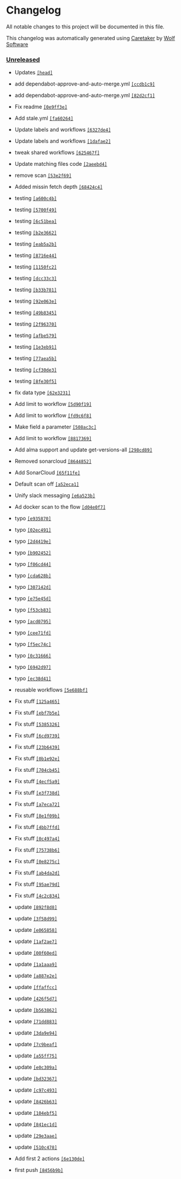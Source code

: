 # Changelog

All notable changes to this project will be documented in this file.


This changelog was automatically generated using [Caretaker](https://github.com/DevelopersToolbox/caretaker) by [Wolf Software](https://github.com/WolfSoftware)

### [Unreleased](https://github.com/ActionsToolbox/container-framework-actions/compare/v0.1.0...HEAD)

- Updates [`[head]`](https://github.com/ActionsToolbox/container-framework-actions/commit/)

- add dependabot-approve-and-auto-merge.yml [`[ccdb1c9]`](https://github.com/ActionsToolbox/container-framework-actions/commit/ccdb1c92352a8073f031223caa4ffd308b77b282)

- add dependabot-approve-and-auto-merge.yml [`[82d2cf1]`](https://github.com/ActionsToolbox/container-framework-actions/commit/82d2cf1941e8c92f71bd746b3ca832c6b922f6f1)

- Fix readme [`[0e9ff3e]`](https://github.com/ActionsToolbox/container-framework-actions/commit/0e9ff3eadd943cc285e60171960c42f34ad97669)

- Add stale.yml [`[fa60264]`](https://github.com/ActionsToolbox/container-framework-actions/commit/fa602645caee5b713ebbe2d8cdd5d1df278a5ab5)

- Update labels and workflows [`[6327de4]`](https://github.com/ActionsToolbox/container-framework-actions/commit/6327de40c4f3496e8ecf94a2000ffbc944d4053d)

- Update labels and workflows [`[1dafae2]`](https://github.com/ActionsToolbox/container-framework-actions/commit/1dafae2a7ad1fa4e8c141336626a06a893a7136d)

- tweak shared workflows [`[625467f]`](https://github.com/ActionsToolbox/container-framework-actions/commit/625467fcb119f7bbc245a7cf9f98d79f1d051d88)

- Update matching files code [`[2aeebd4]`](https://github.com/ActionsToolbox/container-framework-actions/commit/2aeebd450d162d0581dc6a10a8fb98b547069aae)

- remove scan [`[53e2f69]`](https://github.com/ActionsToolbox/container-framework-actions/commit/53e2f69a815865540309d5f81a086b9a70b5afcf)

- Added missin fetch depth [`[68424c4]`](https://github.com/ActionsToolbox/container-framework-actions/commit/68424c4a28bff0665711e0abdfd7440c8163c85a)

- testing [`[a600c4b]`](https://github.com/ActionsToolbox/container-framework-actions/commit/a600c4b13a204cb9cc57818dacee60c97b94b0b7)

- testing [`[5700f49]`](https://github.com/ActionsToolbox/container-framework-actions/commit/5700f49a43df71bc685a40b49560144744721a0a)

- testing [`[6c51bea]`](https://github.com/ActionsToolbox/container-framework-actions/commit/6c51bea80b8a0a46e4c9b0bc7847e990285672ea)

- testing [`[b2e3662]`](https://github.com/ActionsToolbox/container-framework-actions/commit/b2e3662dc63096eda932b32a11b1fe4dd2357145)

- testing [`[eab5a2b]`](https://github.com/ActionsToolbox/container-framework-actions/commit/eab5a2b30092cf449a53b5c27c9d52502239522e)

- testing [`[8716e44]`](https://github.com/ActionsToolbox/container-framework-actions/commit/8716e4427ecd870a0fabf436638bf89ded7bede5)

- testing [`[1150fc2]`](https://github.com/ActionsToolbox/container-framework-actions/commit/1150fc2f8d13e2d1f8963c3c55d0dedbd3969c6c)

- testing [`[dcc33c3]`](https://github.com/ActionsToolbox/container-framework-actions/commit/dcc33c3e1768b60fbcba1506e2e742251603b075)

- testing [`[b33b781]`](https://github.com/ActionsToolbox/container-framework-actions/commit/b33b781f5c3348d285fe2087fa55b89e239dcdd0)

- testing [`[92e063e]`](https://github.com/ActionsToolbox/container-framework-actions/commit/92e063e9213b56b8de69a91151aaf2affbaec324)

- testing [`[49b8345]`](https://github.com/ActionsToolbox/container-framework-actions/commit/49b8345dabd184e11f5a5c9a7135f5f78fcc74f3)

- testing [`[2f96370]`](https://github.com/ActionsToolbox/container-framework-actions/commit/2f963703e05efbac0fbbf565e83ff341d760729b)

- testing [`[afbe579]`](https://github.com/ActionsToolbox/container-framework-actions/commit/afbe5794c67ccae55e5a38bdd10954add6caf91b)

- testing [`[1e3eb91]`](https://github.com/ActionsToolbox/container-framework-actions/commit/1e3eb9155e2f62a25da873aa66e72a387d7d257c)

- testing [`[77aea5b]`](https://github.com/ActionsToolbox/container-framework-actions/commit/77aea5bb7288b86b9af82cee3da7ba188b779010)

- testing [`[cf30de3]`](https://github.com/ActionsToolbox/container-framework-actions/commit/cf30de3a086e3d6e45c98a73ed0cb1b7d59ef8fc)

- testing [`[8fe30f5]`](https://github.com/ActionsToolbox/container-framework-actions/commit/8fe30f50adfab8bfee638b52e68442b8770a6a07)

- fix data type [`[62e3231]`](https://github.com/ActionsToolbox/container-framework-actions/commit/62e3231a1d6a434f848ba737fa7769195e65414a)

- Add limit to workflow [`[5d90f19]`](https://github.com/ActionsToolbox/container-framework-actions/commit/5d90f19ba9dbde9e2cb4fec3ffc2e3d007167d39)

- Add limit to workflow [`[fd9c6f8]`](https://github.com/ActionsToolbox/container-framework-actions/commit/fd9c6f85e2d956464e59ba71fc0c887b7d518561)

- Make field a parameter [`[508ac3c]`](https://github.com/ActionsToolbox/container-framework-actions/commit/508ac3c02b6d6a443ebbb8f2f02e49ef83c51a19)

- Add limit to workflow [`[8817369]`](https://github.com/ActionsToolbox/container-framework-actions/commit/8817369d4215e8e39072d4733ed41e965e2693c0)

- Add alma support and update get-versions-all [`[298cd89]`](https://github.com/ActionsToolbox/container-framework-actions/commit/298cd895af7841226b50289e97e729312a13efac)

- Removed sonarcloud [`[8644852]`](https://github.com/ActionsToolbox/container-framework-actions/commit/8644852e3017253bd568d44d6a0d1ae632843be7)

- Add SonarCloud [`[65f11fe]`](https://github.com/ActionsToolbox/container-framework-actions/commit/65f11fef8acc49622bef57f40905e6fb0cb05b00)

- Default scan off [`[a52eca1]`](https://github.com/ActionsToolbox/container-framework-actions/commit/a52eca1591ff146f6dac2988a1a29aeb86f42bba)

- Unify slack messaging [`[e6a523b]`](https://github.com/ActionsToolbox/container-framework-actions/commit/e6a523ba7c19c46a2f7d81639907ee503a9386f5)

- Ad docker scan to the flow [`[d04e0f7]`](https://github.com/ActionsToolbox/container-framework-actions/commit/d04e0f7aa97e65e968b10047570f46f6b82496a6)

- typo [`[e935870]`](https://github.com/ActionsToolbox/container-framework-actions/commit/e935870f459a79cf39337833b55f6566c1285d8a)

- typo [`[02ec491]`](https://github.com/ActionsToolbox/container-framework-actions/commit/02ec491c9e0b9af81aecd3ae69fd34a332d0e94c)

- typo [`[2d4419e]`](https://github.com/ActionsToolbox/container-framework-actions/commit/2d4419e933f7423cbb9ce3f2bea58e51538b0f10)

- typo [`[b902452]`](https://github.com/ActionsToolbox/container-framework-actions/commit/b902452717181484fc7e1aaaf4b6d9935c7d48f0)

- typo [`[f06cd44]`](https://github.com/ActionsToolbox/container-framework-actions/commit/f06cd444c5b1ce70e6c6a1130061235de63a295f)

- typo [`[cda628b]`](https://github.com/ActionsToolbox/container-framework-actions/commit/cda628bf645673657eb383e72d32edef65da673f)

- typo [`[307142d]`](https://github.com/ActionsToolbox/container-framework-actions/commit/307142d8720f1615435efb4508d3e185bb98adab)

- typo [`[e75e45d]`](https://github.com/ActionsToolbox/container-framework-actions/commit/e75e45da5a21f43c2c9869d8301fae87adcf8d58)

- typo [`[f53cb83]`](https://github.com/ActionsToolbox/container-framework-actions/commit/f53cb834ec62e0b464e80a011d2de8984adf98d0)

- typo [`[acd0795]`](https://github.com/ActionsToolbox/container-framework-actions/commit/acd0795647c965bd0dcc95d4ff803d273a6c0c25)

- typo [`[cee71fd]`](https://github.com/ActionsToolbox/container-framework-actions/commit/cee71fd89262a06162ebad115386e9c0e3ad6ee1)

- typo [`[f5ec74c]`](https://github.com/ActionsToolbox/container-framework-actions/commit/f5ec74cb522423c0b75edd68faf94a487f2644b9)

- typo [`[0c31666]`](https://github.com/ActionsToolbox/container-framework-actions/commit/0c316667cb11423751db64ec965dd1d6fd888443)

- typo [`[6942d97]`](https://github.com/ActionsToolbox/container-framework-actions/commit/6942d97091e360c185f450be438bb9ab1a7d277f)

- typo [`[ec38d41]`](https://github.com/ActionsToolbox/container-framework-actions/commit/ec38d4108ec4ada3d8d0a75184cfdee585b211e3)

- reusable workflows [`[5e688bf]`](https://github.com/ActionsToolbox/container-framework-actions/commit/5e688bf883d2ecf050402cea622bbb0da16c7287)

- Fix stuff [`[125a465]`](https://github.com/ActionsToolbox/container-framework-actions/commit/125a46595650e2691fdafe1f3aa0c3605b51ce9b)

- Fix stuff [`[ebf7b5e]`](https://github.com/ActionsToolbox/container-framework-actions/commit/ebf7b5e558c386250153cd77160bed4d79cd3b94)

- Fix stuff [`[5385326]`](https://github.com/ActionsToolbox/container-framework-actions/commit/538532619457be4e778f462a4014e5811b25764b)

- Fix stuff [`[6cd9739]`](https://github.com/ActionsToolbox/container-framework-actions/commit/6cd9739148e583aeb836d3cc693aab4bad13f179)

- Fix stuff [`[23b6439]`](https://github.com/ActionsToolbox/container-framework-actions/commit/23b6439ac1e9e3f972bef57e2d88e9a14b7be696)

- Fix stuff [`[0b1e92e]`](https://github.com/ActionsToolbox/container-framework-actions/commit/0b1e92ea91ef241304a944cf29713867afd1455f)

- Fix stuff [`[704cb45]`](https://github.com/ActionsToolbox/container-framework-actions/commit/704cb45c3dba9a926e49313fe0d65da35146f405)

- Fix stuff [`[4ecf5a9]`](https://github.com/ActionsToolbox/container-framework-actions/commit/4ecf5a92ba7e60e952cbae671c78dabccd8467a1)

- Fix stuff [`[e3f738d]`](https://github.com/ActionsToolbox/container-framework-actions/commit/e3f738d1a4803b16779838b32b125ab197908ebe)

- Fix stuff [`[a7eca72]`](https://github.com/ActionsToolbox/container-framework-actions/commit/a7eca72eaf20f5917d2c99ec08a8fbe5995b3bd5)

- Fix stuff [`[8e1f09b]`](https://github.com/ActionsToolbox/container-framework-actions/commit/8e1f09b276a38e93a0acfc2c7caec0f1dbe70a7f)

- Fix stuff [`[4bb7ffd]`](https://github.com/ActionsToolbox/container-framework-actions/commit/4bb7ffd8b037932b5dbb5dfe8b26d58dc8cbf0af)

- Fix stuff [`[0c497a4]`](https://github.com/ActionsToolbox/container-framework-actions/commit/0c497a488ef7da6e41ddbbd28ffe943ca08ed4df)

- Fix stuff [`[75738b6]`](https://github.com/ActionsToolbox/container-framework-actions/commit/75738b6c094ee54210be648bd08ce425b8077132)

- Fix stuff [`[0e8275c]`](https://github.com/ActionsToolbox/container-framework-actions/commit/0e8275ce47aea224800a684fd3da76522eeaa78b)

- Fix stuff [`[ab4da2d]`](https://github.com/ActionsToolbox/container-framework-actions/commit/ab4da2daf6879873eb14f94ffca143c342313afb)

- Fix stuff [`[95ae79d]`](https://github.com/ActionsToolbox/container-framework-actions/commit/95ae79d29ebe5bc77205a2ee04b8660da46ba885)

- Fix stuff [`[4c2c834]`](https://github.com/ActionsToolbox/container-framework-actions/commit/4c2c834164f956707de8de7eccc5cf4e56db5546)

- update [`[892f8d8]`](https://github.com/ActionsToolbox/container-framework-actions/commit/892f8d84d44336b28fb7e8a6a8fa03e4071ae019)

- update [`[3f58d99]`](https://github.com/ActionsToolbox/container-framework-actions/commit/3f58d99288a0ea215666b403e7c92c6f3f94b5a7)

- update [`[e065858]`](https://github.com/ActionsToolbox/container-framework-actions/commit/e065858e48b713a971128879d152f89b0b4a3005)

- update [`[1af2ae7]`](https://github.com/ActionsToolbox/container-framework-actions/commit/1af2ae7ba09eb1cdddb4302e14a9d78a52505a6d)

- update [`[00f60ed]`](https://github.com/ActionsToolbox/container-framework-actions/commit/00f60ed6111e88653d6969883a6db149d1e7c2b2)

- update [`[1a1aaa9]`](https://github.com/ActionsToolbox/container-framework-actions/commit/1a1aaa9e510ab9770632dc7fc0e7c8655156c88e)

- update [`[a887e2e]`](https://github.com/ActionsToolbox/container-framework-actions/commit/a887e2e85766d19424ad936e33b321b66a13b9d3)

- update [`[ffaffcc]`](https://github.com/ActionsToolbox/container-framework-actions/commit/ffaffcc4b1a150e41d9e07d53fa05a2032e1c2c5)

- update [`[426f5d7]`](https://github.com/ActionsToolbox/container-framework-actions/commit/426f5d755501f2d116c13229862adb42d9d56466)

- update [`[b563862]`](https://github.com/ActionsToolbox/container-framework-actions/commit/b563862e2e83bb0334cdf161e3d37e5ba63130bd)

- update [`[71dd883]`](https://github.com/ActionsToolbox/container-framework-actions/commit/71dd8837a598dafd335b393d7523a181383789e6)

- update [`[3da9e94]`](https://github.com/ActionsToolbox/container-framework-actions/commit/3da9e9416f5d3ce75f0abe377982827e7358c0e3)

- update [`[7c9beaf]`](https://github.com/ActionsToolbox/container-framework-actions/commit/7c9beafc1316c7669ed9a5dd874564790c2d467f)

- update [`[a55ff75]`](https://github.com/ActionsToolbox/container-framework-actions/commit/a55ff758a5c47f804d8bae5fb6563238fd1f40cd)

- update [`[e0c309a]`](https://github.com/ActionsToolbox/container-framework-actions/commit/e0c309a0479eb0bbc07712fc68f407ee503966d9)

- update [`[bd32367]`](https://github.com/ActionsToolbox/container-framework-actions/commit/bd32367e166248babb8f9df19ce4d500d86edf3d)

- update [`[c97c493]`](https://github.com/ActionsToolbox/container-framework-actions/commit/c97c493a2d9f2a7f5933088e86e39a0200a3c527)

- update [`[8426b63]`](https://github.com/ActionsToolbox/container-framework-actions/commit/8426b63c39ac78475e47eccea5ccae2dced17eb2)

- update [`[104ebf5]`](https://github.com/ActionsToolbox/container-framework-actions/commit/104ebf5b524551a0ce0eeb5a00fd793776ec549a)

- update [`[841ec1d]`](https://github.com/ActionsToolbox/container-framework-actions/commit/841ec1d7d65039d0600d88d07d89e883942bae3e)

- update [`[29e3aae]`](https://github.com/ActionsToolbox/container-framework-actions/commit/29e3aaeff828de93a44e16cd69b1550cb86bad32)

- update [`[510c478]`](https://github.com/ActionsToolbox/container-framework-actions/commit/510c478012e0641f293df0f398f5abc1fbc69599)

- Add first 2 actions [`[6e130de]`](https://github.com/ActionsToolbox/container-framework-actions/commit/6e130de12012e27d7b6fa0dcaaa672ae5d3c0338)

- first push [`[8456b9b]`](https://github.com/ActionsToolbox/container-framework-actions/commit/8456b9b1bb6997ed98349871c523493f847310c1)

